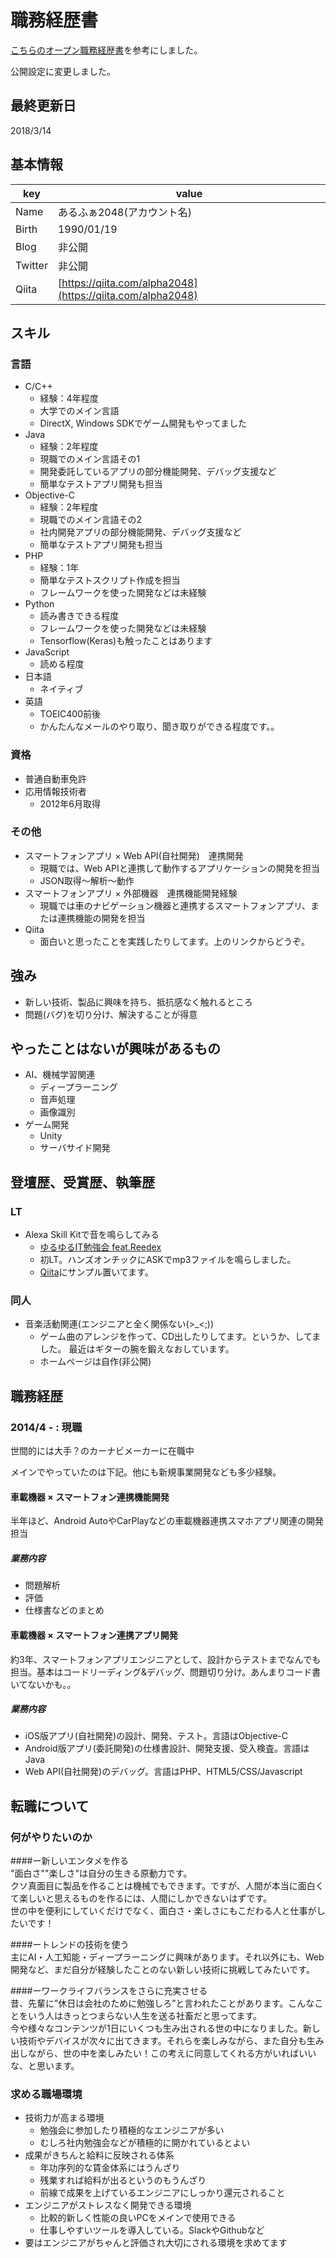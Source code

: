 # 職務経歴書

[こちらのオープン職務経歴書](https://github.com/okoysm/Curriculum-Vitae-template)を参考にしました。

公開設定に変更しました。

## 最終更新日
2018/3/14

## 基本情報

|key|value|
|---|-----|
|Name|あるふぁ2048(アカウント名)|
|Birth|1990/01/19|
|Blog|非公開|
|Twitter|非公開|
|Qiita|[https://qiita.com/alpha2048](https://qiita.com/alpha2048)|

## スキル

### 言語

- C/C++
  - 経験：4年程度
  - 大学でのメイン言語
  - DirectX, Windows SDKでゲーム開発もやってました
- Java
  - 経験：2年程度
  - 現職でのメイン言語その1
  - 開発委託しているアプリの部分機能開発、デバッグ支援など
  - 簡単なテストアプリ開発も担当
- Objective-C
  - 経験：2年程度
  - 現職でのメイン言語その2
  - 社内開発アプリの部分機能開発、デバッグ支援など
  - 簡単なテストアプリ開発も担当
- PHP
  - 経験：1年
  - 簡単なテストスクリプト作成を担当
  - フレームワークを使った開発などは未経験
- Python
  - 読み書きできる程度
  - フレームワークを使った開発などは未経験
  - Tensorflow(Keras)も触ったことはあります
- JavaScript
  - 読める程度
- 日本語
  - ネイティブ
- 英語
  - TOEIC400前後
  - かんたんなメールのやり取り、聞き取りができる程度です。。

### 資格

- 普通自動車免許
- 応用情報技術者
  - 2012年6月取得

### その他

- スマートフォンアプリ × Web API(自社開発)　連携開発
  - 現職では、Web APIと連携して動作するアプリケーションの開発を担当
  - JSON取得〜解析〜動作
- スマートフォンアプリ × 外部機器　連携機能開発経験
  - 現職では車のナビゲーション機器と連携するスマートフォンアプリ、または連携機能の開発を担当
- Qiita
  - 面白いと思ったことを実践したりしてます。上のリンクからどうぞ。

## 強み

- 新しい技術、製品に興味を持ち、抵抗感なく触れるところ
- 問題(バグ)を切り分け、解決することが得意

## やったことはないが興味があるもの

- AI、機械学習関連
  - ディープラーニング
  - 音声処理
  - 画像識別
- ゲーム開発
  - Unity
  - サーバサイド開発

## 登壇歴、受賞歴、執筆歴

### LT

- Alexa Skill Kitで音を鳴らしてみる
  - [ゆるゆるIT勉強会 feat.Reedex](http://www.jetbaby.net/study-group/yuru-it-20171216)
  - 初LT。ハンズオンチックにASKでmp3ファイルを鳴らしました。
  - [Qiita](https://qiita.com/alpha2048/items/aa30bfef89f3b8eaf029)にサンプル置いてます。

### 同人

- 音楽活動関連(エンジニアと全く関係ない(>_<;))
  - ゲーム曲のアレンジを作って、CD出したりしてます。というか、してました。
    最近はギターの腕を鍛えなおしています。
  - ホームページは自作(非公開)

## 職務経歴

### 2014/4 - : 現職

世間的には大手？のカーナビメーカーに在職中

メインでやっていたのは下記。他にも新規事業開発なども多少経験。

#### 車載機器 × スマートフォン連携機能開発

半年ほど、Android AutoやCarPlayなどの車載機器連携スマホアプリ関連の開発担当

##### 業務内容
- 問題解析
- 評価
- 仕様書などのまとめ

#### 車載機器 × スマートフォン連携アプリ開発

約3年、スマートフォンアプリエンジニアとして、設計からテストまでなんでも担当。基本はコードリーディング&デバッグ、問題切り分け。あんまりコード書いてないかも。。

##### 業務内容
- iOS版アプリ(自社開発)の設計、開発、テスト。言語はObjective-C
- Android版アプリ(委託開発)の仕様書設計、開発支援、受入検査。言語はJava
- Web API(自社開発)のデバッグ。言語はPHP、HTML5/CSS/Javascript

## 転職について

### 何がやりたいのか
####ー新しいエンタメを作る  
"面白さ""楽しさ"は自分の生きる原動力です。  
クソ真面目に製品を作ることは機械でもできます。ですが、人間が本当に面白くて楽しいと思えるものを作るには、人間にしかできないはずです。  
世の中を便利にしていくだけでなく、面白さ・楽しさにもこだわる人と仕事がしたいです！

####ートレンドの技術を使う  
主にAI・人工知能・ディープラーニングに興味があります。それ以外にも、Web開発など、まだ自分が経験したことのない新しい技術に挑戦してみたいです。

####ーワークライフバランスをさらに充実させる  
昔、先輩に”休日は会社のために勉強しろ”と言われたことがあります。こんなことをいう人はきっとつまらない人生を送る社畜だと思ってます。  
今や様々なコンテンツが1日にいくつも生み出される世の中になりました。新しい技術やデバイスが次々に出てきます。それらを楽しみながら、また自分も生み出しながら、世の中を楽しみたい！この考えに同意してくれる方がいればいいな、と思います。
### 求める職場環境
- 技術力が高まる環境
  - 勉強会に参加したり積極的なエンジニアが多い
  - むしろ社内勉強会などが積極的に開かれているとよい
- 成果がきちんと給料に反映される体系
  - 年功序列的な賃金体系にはうんざり
  - 残業すれば給料が出るというのもうんざり
  - 前線で成果を上げているエンジニアにしっかり還元されること
- エンジニアがストレスなく開発できる環境
  - 比較的新しく性能の良いPCをメインで使用できる
  - 仕事しやすいツールを導入している。SlackやGithubなど
- 要はエンジニアがちゃんと評価され大切にされる環境を求めてます